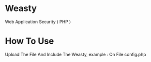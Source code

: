 # Weasty
Web Application Security ( PHP )
# How To Use
Upload The File And Include The Weasty, example : <?php include($_SERVER['DOCUMENT_ROOT']."/weasty.php"); ?> On File config.php

